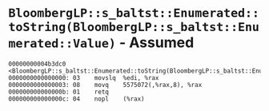 # `BloombergLP::s_baltst::Enumerated::toString(BloombergLP::s_baltst::Enumerated::Value)` - Assumed

```x86asm
00000000004b3dc0 <BloombergLP::s_baltst::Enumerated::toString(BloombergLP::s_baltst::Enumerated::Value)>:
0000000000000000: 03	movslq	%edi, %rax
0000000000000003: 08	movq	5575072(,%rax,8), %rax
000000000000000b: 01	retq	
000000000000000c: 04	nopl	(%rax)
```
